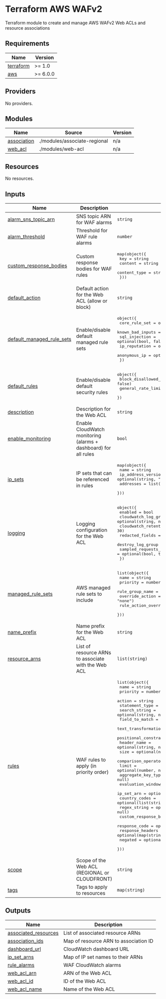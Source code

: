 # Terraform AWS WAFv2

Terraform module to create and manage AWS WAFv2 Web ACLs and resource associations

<!-- BEGIN_TF_DOCS -->
## Requirements

| Name | Version |
|------|---------|
| <a name="requirement_terraform"></a> [terraform](#requirement\_terraform) | >= 1.0 |
| <a name="requirement_aws"></a> [aws](#requirement\_aws) | >= 6.0.0 |

## Providers

No providers.

## Modules

| Name | Source | Version |
|------|--------|---------|
| <a name="module_association"></a> [association](#module\_association) | ./modules/associate-regional | n/a |
| <a name="module_web_acl"></a> [web\_acl](#module\_web\_acl) | ./modules/web-acl | n/a |

## Resources

No resources.

## Inputs

| Name | Description | Type | Default | Required |
|------|-------------|------|---------|:--------:|
| <a name="input_alarm_sns_topic_arn"></a> [alarm\_sns\_topic\_arn](#input\_alarm\_sns\_topic\_arn) | SNS topic ARN for WAF alarms | `string` | `null` | no |
| <a name="input_alarm_threshold"></a> [alarm\_threshold](#input\_alarm\_threshold) | Threshold for WAF rule alarms | `number` | `10` | no |
| <a name="input_custom_response_bodies"></a> [custom\_response\_bodies](#input\_custom\_response\_bodies) | Custom response bodies for WAF rules | <pre>map(object({<br/>    key          = string<br/>    content      = string<br/>    content_type = string<br/>  }))</pre> | `{}` | no |
| <a name="input_default_action"></a> [default\_action](#input\_default\_action) | Default action for the Web ACL (allow or block) | `string` | `"allow"` | no |
| <a name="input_default_managed_rule_sets"></a> [default\_managed\_rule\_sets](#input\_default\_managed\_rule\_sets) | Enable/disable default managed rule sets | <pre>object({<br/>    core_rule_set    = optional(bool, false)<br/>    known_bad_inputs = optional(bool, false)<br/>    sql_injection    = optional(bool, false)<br/>    ip_reputation    = optional(bool, false)<br/>    anonymous_ip     = optional(bool, false)<br/>  })</pre> | `{}` | no |
| <a name="input_default_rules"></a> [default\_rules](#input\_default\_rules) | Enable/disable default security rules | <pre>object({<br/>    block_disallowed_methods = optional(bool, false)<br/>    general_rate_limit       = optional(bool, false)<br/>  })</pre> | `{}` | no |
| <a name="input_description"></a> [description](#input\_description) | Description for the Web ACL | `string` | `null` | no |
| <a name="input_enable_monitoring"></a> [enable\_monitoring](#input\_enable\_monitoring) | Enable CloudWatch monitoring (alarms + dashboard) for all rules | `bool` | `false` | no |
| <a name="input_ip_sets"></a> [ip\_sets](#input\_ip\_sets) | IP sets that can be referenced in rules | <pre>map(object({<br/>    name               = string<br/>    ip_address_version = optional(string, "IPV4")<br/>    addresses          = list(string)<br/>  }))</pre> | `{}` | no |
| <a name="input_logging"></a> [logging](#input\_logging) | Logging configuration for the Web ACL | <pre>object({<br/>    enabled                   = bool<br/>    cloudwatch_log_group_name = optional(string, null)<br/>    cloudwatch_retention_days = optional(number, 30)<br/>    redacted_fields           = optional(list(string), [])<br/>    destroy_log_group         = optional(bool, false)<br/>    sampled_requests_enabled  = optional(bool, true)<br/>  })</pre> | `null` | no |
| <a name="input_managed_rule_sets"></a> [managed\_rule\_sets](#input\_managed\_rule\_sets) | AWS managed rule sets to include | <pre>list(object({<br/>    name                  = string<br/>    priority              = number<br/>    rule_group_name       = string<br/>    override_action       = optional(string, "none")<br/>    rule_action_overrides = optional(map(string), {})<br/>  }))</pre> | `[]` | no |
| <a name="input_name_prefix"></a> [name\_prefix](#input\_name\_prefix) | Name prefix for the Web ACL | `string` | n/a | yes |
| <a name="input_resource_arns"></a> [resource\_arns](#input\_resource\_arns) | List of resource ARNs to associate with the Web ACL | `list(string)` | `[]` | no |
| <a name="input_rules"></a> [rules](#input\_rules) | WAF rules to apply (in priority order) | <pre>list(object({<br/>    name                     = string<br/>    priority                 = number<br/>    action                   = string<br/>    statement_type           = string<br/>    search_string            = optional(string, null)<br/>    field_to_match           = optional(string, null)<br/>    text_transformation      = optional(string, "NONE")<br/>    positional_constraint    = optional(string, "EXACTLY")<br/>    header_name              = optional(string, null)<br/>    size                     = optional(number, null)<br/>    comparison_operator      = optional(string, null)<br/>    limit                    = optional(number, null)<br/>    aggregate_key_type       = optional(string, null)<br/>    evaluation_window_sec    = optional(number, null)<br/>    ip_set_arn               = optional(string, null)<br/>    country_codes            = optional(list(string), null)<br/>    regex_string             = optional(string, null)<br/>    custom_response_body_key = optional(string, null)<br/>    response_code            = optional(number, null)<br/>    response_headers         = optional(map(string), {})<br/>    negated                  = optional(bool, false)<br/>  }))</pre> | `[]` | no |
| <a name="input_scope"></a> [scope](#input\_scope) | Scope of the Web ACL (REGIONAL or CLOUDFRONT) | `string` | `"REGIONAL"` | no |
| <a name="input_tags"></a> [tags](#input\_tags) | Tags to apply to resources | `map(string)` | `{}` | no |

## Outputs

| Name | Description |
|------|-------------|
| <a name="output_associated_resources"></a> [associated\_resources](#output\_associated\_resources) | List of associated resource ARNs |
| <a name="output_association_ids"></a> [association\_ids](#output\_association\_ids) | Map of resource ARN to association ID |
| <a name="output_dashboard_url"></a> [dashboard\_url](#output\_dashboard\_url) | CloudWatch dashboard URL |
| <a name="output_ip_set_arns"></a> [ip\_set\_arns](#output\_ip\_set\_arns) | Map of IP set names to their ARNs |
| <a name="output_rule_alarms"></a> [rule\_alarms](#output\_rule\_alarms) | WAF CloudWatch alarms |
| <a name="output_web_acl_arn"></a> [web\_acl\_arn](#output\_web\_acl\_arn) | ARN of the Web ACL |
| <a name="output_web_acl_id"></a> [web\_acl\_id](#output\_web\_acl\_id) | ID of the Web ACL |
| <a name="output_web_acl_name"></a> [web\_acl\_name](#output\_web\_acl\_name) | Name of the Web ACL |
<!-- END_TF_DOCS -->
